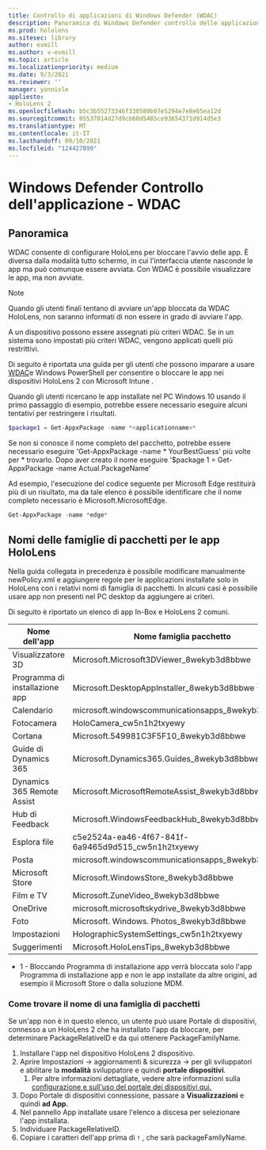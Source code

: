 ```yaml
---
title: Controllo di applicazioni di Windows Defender (WDAC)
description: Panoramica di Windows Defender controllo delle applicazioni e su come usarlo per gestire HoloLens dispositivi di realtà mista.
ms.prod: hololens
ms.sitesec: library
author: evmill
ms.author: v-evmill
ms.topic: article
ms.localizationpriority: medium
ms.date: 9/3/2021
ms.reviewer: ''
manager: yannisle
appliesto:
- HoloLens 2
ms.openlocfilehash: b5c3b55273346f330580b07e5294e7e8e65ea12d
ms.sourcegitcommit: 05537014d27d9cb60d5485ce93654371d914d5e3
ms.translationtype: MT
ms.contentlocale: it-IT
ms.lasthandoff: 09/10/2021
ms.locfileid: "124427899"
---
```

# <a name="windows-defender-application-control---wdac"></a>Windows Defender Controllo dell'applicazione - WDAC

## <a name="overview"></a>Panoramica

WDAC consente di configurare HoloLens per bloccare l'avvio delle app. È diversa dalla modalità tutto schermo, in cui l'interfaccia utente nasconde le app ma può comunque essere avviata. Con WDAC è possibile visualizzare le app, ma non avviate.

> [!NOTE]
> Quando gli utenti finali tentano di avviare un'app bloccata da WDAC HoloLens, non saranno informati di non essere in grado di avviare l'app.

A un dispositivo possono essere assegnati più criteri WDAC. Se in un sistema sono impostati più criteri WDAC, vengono applicati quelli più restrittivi. 

Di seguito è riportata una guida per gli utenti che possono imparare a usare [WDAC](/mem/intune/configuration/custom-profile-hololens)e Windows PowerShell per consentire o bloccare le app nei dispositivi HoloLens 2 con Microsoft Intune .

Quando gli utenti ricercano le app installate nel PC Windows 10 usando il primo passaggio di esempio, potrebbe essere necessario eseguire alcuni tentativi per restringere i risultati.

```powershell
$package1 = Get-AppxPackage -name *<applicationname>*
``` 

Se non si conosce il nome completo del pacchetto, potrebbe essere necessario eseguire 'Get-AppxPackage -name \* YourBestGuess' più volte per \* trovarlo. Dopo aver creato il nome eseguire '$package 1 = Get-AppxPackage -name Actual.PackageName'

Ad esempio, l'esecuzione del codice seguente per Microsoft Edge restituirà più di un risultato, ma da tale elenco è possibile identificare che il nome completo necessario è Microsoft.MicrosoftEdge.

```powershell
Get-AppxPackage -name *edge*
``` 

## <a name="package-family-names-for-apps-on-hololens"></a>Nomi delle famiglie di pacchetti per le app HoloLens

Nella guida collegata in precedenza è possibile modificare manualmente newPolicy.xml e aggiungere regole per le applicazioni installate solo in HoloLens con i relativi nomi di famiglia di pacchetti. In alcuni casi è possibile usare app non presenti nel PC desktop da aggiungere ai criteri.

Di seguito è riportato un elenco di app In-Box e HoloLens 2 comuni.

| Nome dell'app                   | Nome famiglia pacchetto                                |
|----------------------------|----------------------------------------------------|
| Visualizzatore 3D                  | Microsoft.Microsoft3DViewer_8wekyb3d8bbwe          |
| Programma di installazione app              | Microsoft.DesktopAppInstaller_8wekyb3d8bbwe <sup>1</sup>         |
| Calendario                   | microsoft.windowscommunicationsapps_8wekyb3d8bbwe  |
| Fotocamera                     | HoloCamera_cw5n1h2txyewy                           |
| Cortana                    | Microsoft.549981C3F5F10_8wekyb3d8bbwe              |
| Guide di Dynamics 365        | Microsoft.Dynamics365.Guides_8wekyb3d8bbwe         |
| Dynamics 365 Remote Assist | Microsoft.MicrosoftRemoteAssist_8wekyb3d8bbwe      |
| Hub di Feedback               | Microsoft.WindowsFeedbackHub_8wekyb3d8bbwe         |
| Esplora file              | c5e2524a-ea46-4f67-841f-6a9465d9d515_cw5n1h2txyewy |
| Posta                       | microsoft.windowscommunicationsapps_8wekyb3d8bbwe  |
| Microsoft Store            | Microsoft.WindowsStore_8wekyb3d8bbwe               |
| Film e TV                | Microsoft.ZuneVideo_8wekyb3d8bbwe                  |
| OneDrive                   | microsoft.microsoftskydrive_8wekyb3d8bbwe          |
| Foto                     | Microsoft. Windows. Photos_8wekyb3d8bbwe             |
| Impostazioni                   | HolographicSystemSettings_cw5n1h2txyewy            |
| Suggerimenti                       | Microsoft.HoloLensTips_8wekyb3d8bbwe               |

- 1 - Bloccando Programma di installazione app verrà bloccata solo l'app Programma di installazione app e non le app installate da altre origini, ad esempio il Microsoft Store o dalla soluzione MDM.

### <a name="how-to-find-a-package-family-name"></a>Come trovare il nome di una famiglia di pacchetti

Se un'app non è in questo elenco, un utente può usare Portale di dispositivi, connesso a un HoloLens 2 che ha installato l'app da bloccare, per determinare PackageRelativeID e da qui ottenere PackageFamilyName.

1. Installare l'app nel dispositivo HoloLens 2 dispositivo. 
1. Aprire Impostazioni -> aggiornamenti & sicurezza -> per gli sviluppatori e abilitare la **modalità** sviluppatore e quindi **portale dispositivi**. 
    1. Per altre informazioni dettagliate, vedere altre informazioni sulla [configurazione e sull'uso del portale dei dispositivi qui.](/windows/mixed-reality/develop/platform-capabilities-and-apis/using-the-windows-device-portal)
1. Dopo Portale di dispositivi connessione, passare a **Visualizzazioni** e quindi **ad App.** 
1. Nel pannello App installate usare l'elenco a discesa per selezionare l'app installata. 
1. Individuare PackageRelativeID. 
1. Copiare i caratteri dell'app prima di `!` , che sarà packageFamilyName.

